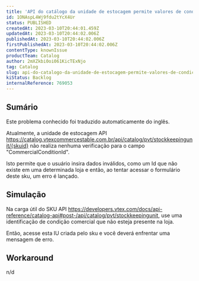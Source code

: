 ```yaml
---
title: 'API do catálogo da unidade de estocagem permite valores de condição comercial inválidos'
id: 1ONAspL4Wj9fdu2tYcX4Ur
status: PUBLISHED
createdAt: 2023-03-10T20:44:01.459Z
updatedAt: 2023-03-10T20:44:02.006Z
publishedAt: 2023-03-10T20:44:02.006Z
firstPublishedAt: 2023-03-10T20:44:02.006Z
contentType: knownIssue
productTeam: Catalog
author: 2mXZkbi0oi061KicTExNjo
tag: Catalog
slug: api-do-catalogo-da-unidade-de-estocagem-permite-valores-de-condicao-comercial-invalidos
kiStatus: Backlog
internalReference: 769053
---
```


## Sumário

<div class="alert alert-info">
  <p>Este problema conhecido foi traduzido automaticamente do inglês.</p>
</div>


Atualmente, a unidade de estocagem API https://catalog.vtexcommercestable.com.br/api/catalog/pvt/stockkeepingunit/{skuid} não realiza nenhuma verificação para o campo "CommercialConditionId".

Isto permite que o usuário insira dados inválidos, como um Id que não existe em uma determinada loja e então, ao tentar acessar o formulário deste sku, um erro é lançado.


##

## Simulação


Na carga útil do SKU API https://developers.vtex.com/docs/api-reference/catalog-api#post-/api/catalog/pvt/stockkeepingunit, use uma identificação de condição comercial que não esteja presente na loja.

Então, acesse esta IU criada pelo sku e você deverá enfrentar uma mensagem de erro.


##

## Workaround


n/d





